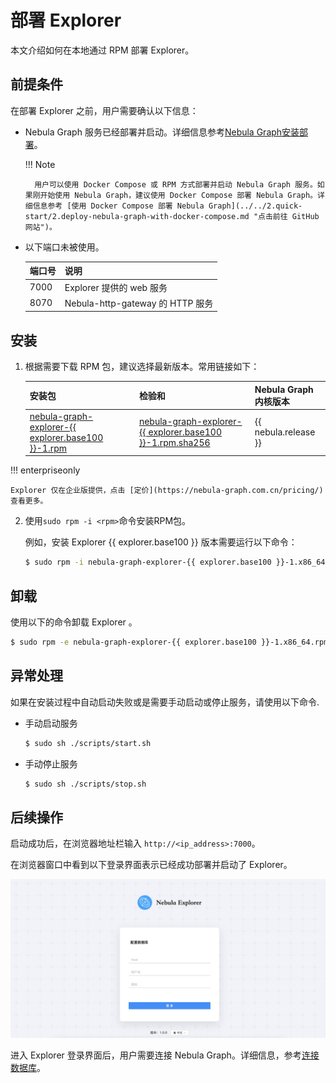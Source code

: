# 部署 Explorer

本文介绍如何在本地通过 RPM 部署 Explorer。

## 前提条件

在部署 Explorer 之前，用户需要确认以下信息：

- Nebula Graph 服务已经部署并启动。详细信息参考[Nebula Graph安装部署](../4.deployment-and-installation/1.resource-preparations.md "点击前往 Nebula Graph 安装部署")。

  !!! Note

        用户可以使用 Docker Compose 或 RPM 方式部署并启动 Nebula Graph 服务。如果刚开始使用 Nebula Graph，建议使用 Docker Compose 部署 Nebula Graph。详细信息参考 [使用 Docker Compose 部署 Nebula Graph](../../2.quick-start/2.deploy-nebula-graph-with-docker-compose.md "点击前往 GitHub 网站")。

- 以下端口未被使用。

  | 端口号 | 说明 |
  | ---- | ---- |
  | 7000 | Explorer 提供的 web 服务 |
  | 8070 | Nebula-http-gateway 的 HTTP 服务 |

## 安装

1. 根据需要下载 RPM 包，建议选择最新版本。常用链接如下：

   | 安装包 | 检验和 | Nebula Graph内核版本 |
   | ----- | ----- | ----- |
   | [nebula-graph-explorer-{{ explorer.base100 }}-1.rpm]() |  [nebula-graph-explorer-{{ explorer.base100 }}-1.rpm.sha256]() | {{ nebula.release }} |

!!! enterpriseonly

    Explorer 仅在企业版提供，点击 [定价](https://nebula-graph.com.cn/pricing/) 查看更多。

2. 使用`sudo rpm -i <rpm>`命令安装RPM包。

   例如，安装 Explorer {{ explorer.base100 }} 版本需要运行以下命令：

   ```bash
   $ sudo rpm -i nebula-graph-explorer-{{ explorer.base100 }}-1.x86_64.rpm
   ```


## 卸载

使用以下的命令卸载 Explorer 。

```bash
$ sudo rpm -e nebula-graph-explorer-{{ explorer.base100 }}-1.x86_64.rpm
```

## 异常处理

如果在安装过程中自动启动失败或是需要手动启动或停止服务，请使用以下命令.

- 手动启动服务
   
   ```bash
   $ sudo sh ./scripts/start.sh
   ```

- 手动停止服务

   ```bash  
   $ sudo sh ./scripts/stop.sh
   ```

## 后续操作

启动成功后，在浏览器地址栏输入 `http://<ip_address>:7000`。

在浏览器窗口中看到以下登录界面表示已经成功部署并启动了 Explorer。

![Nebula Graph Explorer 登录页面](../figs/ex-ug-001.png)

进入 Explorer 登录界面后，用户需要连接 Nebula Graph。详细信息，参考[连接数据库](ex-ug-connect.md)。